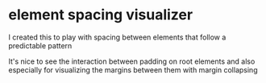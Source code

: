 # element spacing visualizer

I created this to play with spacing between elements that follow a predictable pattern

It's nice to see the interaction between padding on root elements and also especially
for visualizing the margins between them with margin collapsing
